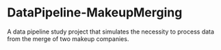# DataPipeline-MakeupMerging
A data pipeline study project that simulates the necessity to process data from the merge of two makeup companies.  
